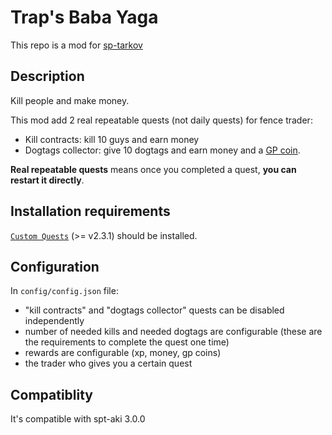 # Trap's Baba Yaga

This repo is a mod for [sp-tarkov](https://sp-tarkov.com/)

## Description
Kill people and make money.

This mod add 2 real repeatable quests (not daily quests) for fence trader:
- Kill contracts: kill 10 guys and earn money
- Dogtags collector: give 10 dogtags and earn money and a [GP coin](https://escapefromtarkov.fandom.com/wiki/GP_coin).

**Real repeatable quests** means once you completed a quest, **you can restart it directly**.

## Installation requirements
[`Custom Quests`](https://hub.sp-tarkov.com/files/file/517-custom-quests/) (>= v2.3.1) should be installed.

## Configuration
In `config/config.json` file: 
- "kill contracts" and "dogtags collector" quests can be disabled independently
- number of needed kills and needed dogtags are configurable (these are the requirements to complete the quest one time)
- rewards are configurable (xp, money, gp coins)
- the trader who gives you a certain quest

## Compatiblity
It's compatible with spt-aki 3.0.0

